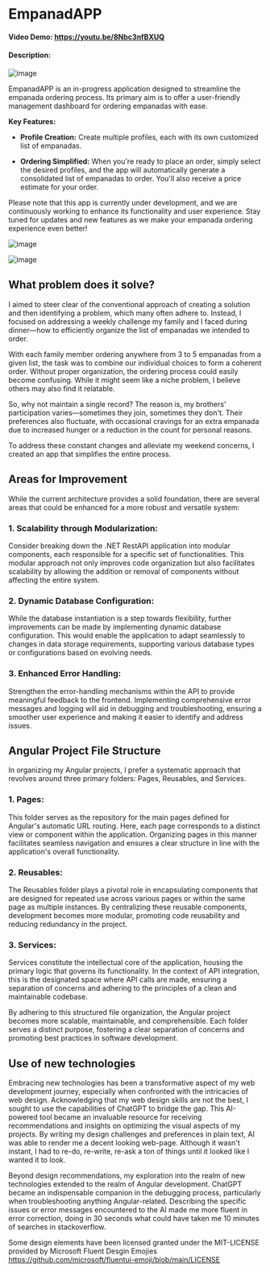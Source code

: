 # EmpanadAPP
#### Video Demo:  https://youtu.be/8Nbc3nfBXUQ
#### Description:
![image](https://github.com/santiago-salinas/empanadAPP/assets/48341470/e76ae4b1-4c53-4ba2-8093-431a17f092c5)

EmpanadAPP is an in-progress application designed to streamline the empanada ordering process. Its primary aim is to offer a user-friendly management dashboard for ordering empanadas with ease.

**Key Features:**

- **Profile Creation:** Create multiple profiles, each with its own customized list of empanadas.

- **Ordering Simplified:** When you're ready to place an order, simply select the desired profiles, and the app will automatically generate a consolidated list of empanadas to order. You'll also receive a price estimate for your order.

Please note that this app is currently under development, and we are continuously working to enhance its functionality and user experience. Stay tuned for updates and new features as we make your empanada ordering experience even better!

![image](https://github.com/santiago-salinas/empanadAPP/assets/48341470/477e6bc2-1065-4fe0-bf33-ac5ab2d7e0ec)

![image](https://github.com/santiago-salinas/empanadAPP/assets/48341470/9f485701-06c2-472f-9841-f56046b7de18)

## What problem does it solve?
I aimed to steer clear of the conventional approach of creating a solution and then identifying a problem, which many often adhere to. Instead, I focused on addressing a weekly challenge my family and I faced during dinner—how to efficiently organize the list of empanadas we intended to order.

With each family member ordering anywhere from 3 to 5 empanadas from a given list, the task was to combine our individual choices to form a coherent order. Without proper organization, the ordering process could easily become confusing. While it might seem like a niche problem, I believe others may also find it relatable.

So, why not maintain a single record? The reason is, my brothers' participation varies—sometimes they join, sometimes they don't. Their preferences also fluctuate, with occasional cravings for an extra empanada due to increased hunger or a reduction in the count for personal reasons.

To address these constant changes and alleviate my weekend concerns, I created an app that simplifies the entire process.

## Areas for Improvement

While the current architecture provides a solid foundation, there are several areas that could be enhanced for a more robust and versatile system:

### 1. **Scalability through Modularization:**
   Consider breaking down the .NET RestAPI application into modular components, each responsible for a specific set of functionalities. This modular approach not only improves code organization but also facilitates scalability by allowing the addition or removal of components without affecting the entire system.

### 2. **Dynamic Database Configuration:**
   While the database instantiation is a step towards flexibility, further improvements can be made by implementing dynamic database configuration. This would enable the application to adapt seamlessly to changes in data storage requirements, supporting various database types or configurations based on evolving needs.

### 3. **Enhanced Error Handling:**
   Strengthen the error-handling mechanisms within the API to provide meaningful feedback to the frontend. Implementing comprehensive error messages and logging will aid in debugging and troubleshooting, ensuring a smoother user experience and making it easier to identify and address issues.


## Angular Project File Structure

In organizing my Angular projects, I prefer a systematic approach that revolves around three primary folders: Pages, Reusables, and Services.

### 1. **Pages:**
   This folder serves as the repository for the main pages defined for Angular's automatic URL routing. Here, each page corresponds to a distinct view or component within the application. Organizing pages in this manner facilitates seamless navigation and ensures a clear structure in line with the application's overall functionality.

### 2. **Reusables:**
   The Reusables folder plays a pivotal role in encapsulating components that are designed for repeated use across various pages or within the same page as multiple instances. By centralizing these reusable components, development becomes more modular, promoting code reusability and reducing redundancy in the project.

### 3. **Services:**
   Services constitute the intellectual core of the application, housing the primary logic that governs its functionality. In the context of API integration, this is the designated space where API calls are made, ensuring a separation of concerns and adhering to the principles of a clean and maintainable codebase.

By adhering to this structured file organization, the Angular project becomes more scalable, maintainable, and comprehensible. Each folder serves a distinct purpose, fostering a clear separation of concerns and promoting best practices in software development.

## Use of new technologies

Embracing new technologies has been a transformative aspect of my web development journey, especially when confronted with the intricacies of web design. Acknowledging that my web design skills are not the best, I sought to use the capabilities of ChatGPT to bridge the gap. This AI-powered tool became an invaluable resource for receiving recommendations and insights on optimizing the visual aspects of my projects. By writing my design challenges and preferences in plain text, AI was able to render me a decent looking web-page. Although it wasn't instant, I had to re-do, re-write, re-ask a ton of things until it looked like I wanted it to look.

Beyond design recommendations, my exploration into the realm of new technologies extended to the realm of Angular development. ChatGPT became an indispensable companion in the debugging process, particularly when troubleshooting anything Angular-related. Describing the specific issues or error messages encountered to the AI made me more fluent in error correction, doing in 30 seconds what could have taken me 10 minutes of searches in stackoverflow.



Some design elements have been licensed granted under the MIT-LICENSE provided by Microsoft Fluent Desgin Emojies
https://github.com/microsoft/fluentui-emoji/blob/main/LICENSE


